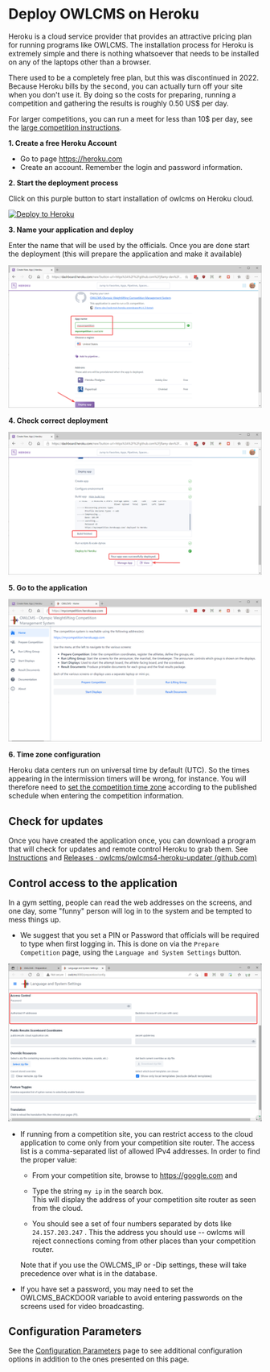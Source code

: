 

# Deploy OWLCMS on Heroku

Heroku is a cloud service provider that provides an attractive pricing plan for running programs like OWLCMS.  The installation process for Heroku is extremely simple and there is nothing whatsoever that needs to be installed on any of the laptops other than a browser.  

There used to be a completely free plan, but this was discontinued in 2022. Because Heroku bills by the second, you can actually turn off your site when you don't use it.  By doing so the costs for preparing, running a competition and gathering the results is roughly 0.50 US$ per day.

For larger competitions, you can run a meet for less than 10$ per day, see the [large competition instructions](HerokuLarge).

**1. Create a free Heroku Account**

- Go to page https://heroku.com
- Create an account. Remember the login and password information.

**2. Start the deployment process**

Click on this purple button to start installation of owlcms on Heroku cloud.

[![Deploy to Heroku](https://www.herokucdn.com/deploy/button.png)](https://heroku.com/deploy?template=https://github.com/owlcms/owlcms-heroku-prerelease)

**3. Name your application and deploy**

Enter the name that will be used by the officials.  Once you are done start the deployment (this will prepare the application and make it available)

![020_selectName](img/Heroku/020_selectName.png)

**4. Check correct deployment**

![030_deployApp](img/Heroku/030_deployApp.png)

**5. Go to the application**

![040_success](img/Heroku/040_success.png)

**6. Time zone configuration**

Heroku data centers run on universal time by default (UTC).  So the times appearing in the intermission timers will be wrong, for instance.  You will therefore need to [set the competition time zone](Preparation#time-zone) according to the published schedule when  entering the competition information.

## Check for updates

Once you have created the application once, you can download a program that will check for updates and remote control Heroku to grab them.   See [Instructions](https://github.com/owlcms/owlcms-heroku-updater) and [Releases · owlcms/owlcms4-heroku-updater (github.com)](https://github.com/owlcms/owlcms4-heroku-updater/releases)

## Control access to the application

In a gym setting, people can read the web addresses on the screens, and one day, some "funny" person will log in to the system and be tempted to mess things up.
- We suggest that you set a PIN or Password that officials will be required to type when first logging in.  This is done on via the `Prepare Competition` page, using the `Language and System Settings` button.

![053_editPIN](img/PublicResults/053_editPIN.png)

- If running from a competition site, you can restrict access to the cloud application to come only from your competition site router. The access list is a comma-separated list of allowed IPv4 addresses.   In order to find the proper value:

  - From your competition site, browse to https://google.com and 
  
  - Type the string  `my ip`  in the search box.  
    This will display the address of your competition site router as seen from the cloud.  
    
  - You should see a set of four numbers separated by dots like `24.157.203.247`  . This the address you should use -- owlcms will reject connections coming from other places than your competition router. 
  
  Note that if you use the OWLCMS_IP or -Dip settings, these will take precedence over what is in the database.
  
- If you have set a password, you may need to set the OWLCMS_BACKDOOR variable to avoid entering passwords on the screens used for video broadcasting.

## Configuration Parameters

See the [Configuration Parameters](./Configuration.md ':include') page to see additional configuration options in addition to the ones presented on this page.
